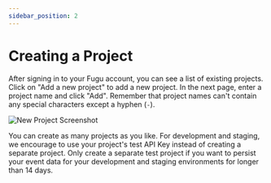 ```yaml
---
sidebar_position: 2
---
```


# Creating a Project

After signing in to your Fugu account, you can see a list of existing projects. Click on "Add a new project" to add a new project. In the next page, enter a project name and click "Add".
Remember that project names can't contain any special characters except a hyphen (`-`).

![New Project Screenshot](/img/create_a_project_screenshot_1.png)

You can create as many projects as you like. For development and staging, we encourage to use your project's test API Key instead of creating a separate project. Only create a separate test project if you want to persist your event data for your development and staging environments for longer than 14 days.